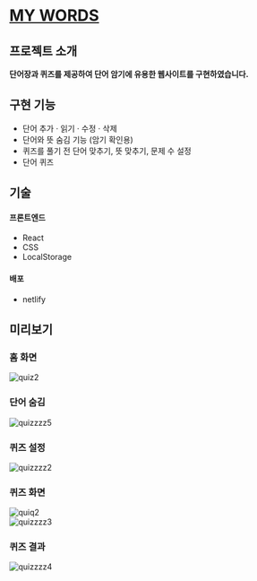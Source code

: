 # [MY WORDS](https://my-words.netlify.app/)

## 프로젝트 소개
**단어장과 퀴즈를 제공하여 단어 암기에 유용한 웹사이트를 구현하였습니다.**

## 구현 기능
- 단어 추가 · 읽기 · 수정 · 삭제
- 단어와 뜻 숨김 기능 (암기 확인용)
- 퀴즈를 풀기 전 단어 맞추기, 뜻 맞추기, 문제 수 설정
- 단어 퀴즈


## 기술
#### 프론트엔드
- React  
- CSS  
- LocalStorage  

#### 배포
- netlify  

## 미리보기
### 홈 화면  
![quiz2](https://user-images.githubusercontent.com/96046698/204846354-24100897-6c40-4b08-b4ea-a3f3cb8c8247.png)  
### 단어 숨김  
![quizzzz5](https://user-images.githubusercontent.com/96046698/206115884-c1ba55b8-1cac-4733-a716-f805120000de.png)  

### 퀴즈 설정  
![quizzzz2](https://user-images.githubusercontent.com/96046698/204847050-6ba3a9aa-3ff9-4d12-922b-5c66b6a0db5c.png)  
### 퀴즈 화면  
![quiq2](https://user-images.githubusercontent.com/96046698/204847687-e99d8594-9310-4d4d-a30d-0a0985af89f8.png)  
![quizzzz3](https://user-images.githubusercontent.com/96046698/206113904-193015a9-4b12-4256-8dec-22b790a77e15.png)  
### 퀴즈 결과  
![quizzzz4](https://user-images.githubusercontent.com/96046698/206115180-c70cc4a5-0def-406f-ac58-7d1dcc415692.png)  


